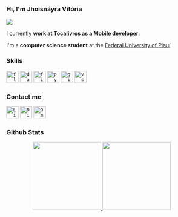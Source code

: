 ### Hi, I'm Jhoisnáyra Vitória

<img src="https://img.shields.io/static/v1?label=Overview&message=Jhoisnayra&color=D5E7F2&style=for-the-badge&logo=GitHub">

I currently **work at Tocalivros as a Mobile developer**. 

I'm a **computer science student** at the [Federal University of Piauí](https://ufpi.br/).


### Skills

<code><img height="32" alt="flutter" src="https://cdn.jsdelivr.net/gh/devicons/devicon/icons/flutter/flutter-original.svg"></code>
<code><img height="32" alt="dart" src="https://cdn.jsdelivr.net/gh/devicons/devicon/icons/dart/dart-original.svg"></code>
<code><img height="32" alt="figma" src="https://cdn.jsdelivr.net/gh/devicons/devicon/icons/figma/figma-original.svg"></code>
<code><img height="32" alt="python" src="https://cdn.jsdelivr.net/gh/devicons/devicon/icons/python/python-original.svg"></code>
<code><img height="32" alt="git" src="https://cdn.jsdelivr.net/gh/devicons/devicon/icons/git/git-original.svg"></code>
<code><img height="32" alt="vscode" src="https://cdn.jsdelivr.net/gh/devicons/devicon/icons/vscode/vscode-original.svg"></code>

### Contact me

<a href='https://www.linkedin.com/in/jhoisnayra-rodrigues'><code><img height="32" alt="Linkedin" src="https://img.shields.io/badge/LinkedIn-0077B5?style=for-the-badge&logo=linkedin&logoColor=white"></code><a>
<a href='https://discordapp.com/users/961637813353345034'><code><img height="32" alt="Discord" src="https://img.shields.io/badge/Discord-7289DA?style=for-the-badge&logo=discord&logoColor=white"></code><a>
<a href='mailto:jhois.alu@gmail.com'><code><img height="32" alt="Gmail" src="https://img.shields.io/badge/Gmail-D14836?style=for-the-badge&logo=gmail&logoColor=white"></code><a>



### Github Stats
<div align="center">
  <a href="https://github.com/jhoisz">
  <img height="180em" src="https://github-readme-stats.vercel.app/api?username=jhoisz&show_icons=true&theme=github_dark&include_all_commits=true&count_private=true&bg_color=00000000&hide_border=true"/>
  <img height="180em" src="https://github-readme-stats.vercel.app/api/top-langs/?username=jhoisz&layout=compact&langs_count=7&theme=github_dark&bg_color=00000000&hide_border=true"/>
</div>

